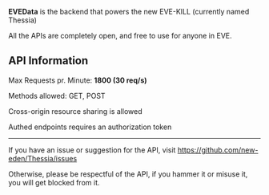**EVEData** is the backend that powers the new EVE-KILL (currently named Thessia)

All the APIs are completely open, and free to use for anyone in EVE.

## API Information
Max Requests pr. Minute: **1800 (30 req/s)**

Methods allowed: GET, POST

Cross-origin resource sharing is allowed

Authed endpoints requires an authorization token

---

If you have an issue or suggestion for the API, visit <a href="https://github.com/new-eden/Thessia/issues" target="_blank">https://github.com/new-eden/Thessia/issues</a>

Otherwise, please be respectful of the API, if you hammer it or misuse it, you will get blocked from it.